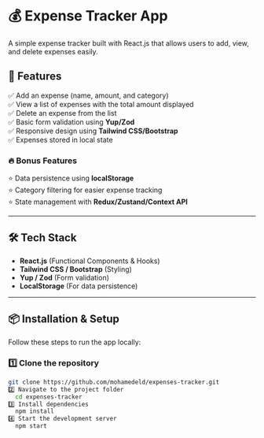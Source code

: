 # 💰 Expense Tracker App  

A simple expense tracker built with React.js that allows users to add, view, and delete expenses easily.  

## 🚀 Features  
✅ Add an expense (name, amount, and category)  
✅ View a list of expenses with the total amount displayed  
✅ Delete an expense from the list  
✅ Basic form validation using **Yup/Zod**  
✅ Responsive design using **Tailwind CSS/Bootstrap**  
✅ Expenses stored in local state  

### 🔥 Bonus Features  
⭐ Data persistence using **localStorage**  
⭐ Category filtering for easier expense tracking  
⭐ State management with **Redux/Zustand/Context API**  

---

## 🛠 Tech Stack  
- **React.js** (Functional Components & Hooks)  
- **Tailwind CSS / Bootstrap** (Styling)  
- **Yup / Zod** (Form validation)  
- **LocalStorage** (For data persistence)  

---

## 📦 Installation & Setup  

Follow these steps to run the app locally:  

### 1️⃣ Clone the repository  
```sh
git clone https://github.com/mohamedeld/expenses-tracker.git
2️⃣ Navigate to the project folder
  cd expenses-tracker
3️⃣ Install dependencies
  npm install
4️⃣ Start the development server
  npm start

